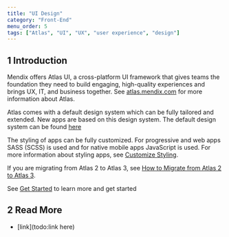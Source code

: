 ```yaml
---
title: "UI Design"
category: "Front-End"
menu_order: 5
tags: ["Atlas", "UI", "UX", "user experience", "design"]
---
```


## 1 Introduction

Mendix offers Atlas UI, a cross-platform UI framework that gives teams the foundation they need to build engaging, high-quality experiences and brings UX, IT, and business together. See [atlas.mendix.com](https://atlas.mendix.com/) for more information about Atlas.

Atlas comes with a default design system which can be fully tailored and extended. New apps are based on this design system. The default design system can be found [here](todo:insert)

The styling of apps can be fully customized. For progressive and web apps SASS (SCSS) is used and for native mobile apps JavaScript is used. For more information about styling apps, see [Customize Styling](TODO:insertlink).

If you are migrating from Atlas 2 to Atlas 3, see [How to Migrate from Atlas 2 to Atlas 3](/refguide/moving-from-atlas-2-to-3).

See [Get Started](TODO:insertlink) to learn more and get started

## 2 Read More

* [link](todo:link here)